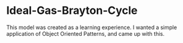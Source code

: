 # Ideal-Gas-Brayton-Cycle
This model was created as a learning experience. I wanted a simple application of Object Oriented Patterns, and came up with this.
